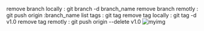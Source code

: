 remove branch locally : git branch -d branch_name
remove branch remotly : git push origin :branch_name
list tags : git tag
remove tag locally : git tag -d v1.0
remove tag remotly : git push origin --delete v1.0
![myimg](https://images.pexels.com/photos/3680219/pexels-photo-3680219.jpeg?auto=compress&cs=tinysrgb&w=1260&h=750&dpr=1)

